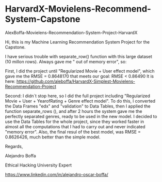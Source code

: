 # HarvardX-Movielens-Recommend-System-Capstone
AlexBoffa-Movielens-Recommendation-System-Project-HarvardX

Hi, this is my Machine Learning Recommendation System Project for the Capstone. 

I have serious trouble with separate_row() function with this large dataset (10 millon rows). Always gave me " out of memory error", so:

First, I did the project until "Regularized Movie + User effect model", which gave me the RMSE = 0.8648170 that meets our goal: RMSE < 0.86490
It is here:
https://github.com/aleboffa/HarvardX-Simplest-Movielens-Recommendation-Project

Second: I didn´t stop here, so I did the full project including "Regularized Movie + User + YearofRating + Genre effect model". 
To do this, I converted the Data Frames "edx" and "validation" to Data Tables, then I applied the function separate_rows (),
and after 2 hours the system gave me the perfectly separated genres, ready to be used in the new model. I decided to use the Data Tables
for the whole project, since they worked faster in almost all the computations that I had to carry out and never indicated "memory error".
Also, the final resul of the best model, was RMSE = 0.8626426, much better than the simple model.

Regards,

Alejandro Boffa  

Ethical Hacking University Expert 

https://www.linkedin.com/in/alejandro-oscar-boffa/
